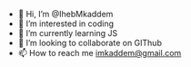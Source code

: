 - 👋 Hi, I’m @IhebMkaddem
- 👀 I’m interested in coding
- 🌱 I’m currently learning JS
- 💞️ I’m looking to collaborate on GIThub
- 📫 How to reach me imkaddem@gmail.com

<!---
imkdm69/imkdm69 is a ✨ special ✨ repository because its `README.md` (this file) appears on your GitHub profile.
You can click the Preview link to take a look at your changes.
--->
